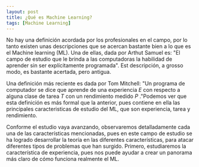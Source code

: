 ```yaml
---
layout: post
title: ¿Qué es Machine Learning?
tags: [Machine Learning]
---
```

<style TYPE="text/css">
code.has-jax {font: inherit; font-size: 100%; background: inherit; border: inherit;}
</style>
<script type="text/x-mathjax-config">
MathJax.Hub.Config({
    tex2jax: {
        inlineMath: [['$','$'], ['\\(','\\)']],
        skipTags: ['script', 'noscript', 'style', 'textarea', 'pre'] // removed 'code' entry
    }
});
MathJax.Hub.Queue(function() {
    var all = MathJax.Hub.getAllJax(), i;
    for(i = 0; i < all.length; i += 1) {
        all[i].SourceElement().parentNode.className += ' has-jax';
    }
});
</script>
<script type="text/javascript" src="https://cdnjs.cloudflare.com/ajax/libs/mathjax/2.7.4/MathJax.js?config=TeX-AMS_HTML-full"></script>


No hay una definición acordada por los profesionales en el campo, por lo tanto existen unas descripciones que se acercan bastante bien a lo que es el Machine learning (ML). Una de ellas, dada por Arthut Samuel es: "El campo de estudio que le brinda a las computadoras la habilidad de aprender sin ser explícitamente programada". Est descripción, a grosso modo, es bastante acertada, pero antigua. 

Una definición más reciente es dada por Tom Mitchell: "Un programa de computador se dice que aprende de una experiencia $E$ con respecto a alguna clase de tarea $T$ con un rendimiento medido $P$ ."Podemos ver que esta definición es más formal que la anterior, pues contiene en ella las principales caracteristicas de estudio del ML, que son experiencia, tarea y rendimiento. 

Conforme el estudio vaya avanzando, observaremos detalladamente cada una de las características mencionadas, pues en este campo de estudio se ha logrado desarrollar la teoría en las diferentes características, para atacar diferentes tipos de problemas que han surgido. Primero, estudiaremos la característica  de experiencia, pues nos puede ayudar a crear un panorama más claro de cómo funciona realmente el ML.
